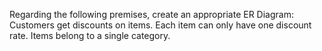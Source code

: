 Regarding the following premises, create an appropriate ER Diagram:
Customers get discounts on items. Each item can only have one discount rate. Items belong to a single category.